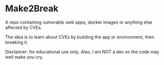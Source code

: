 # Make2Break
A repo containing vulnerable web apps, docker images or anything else affected by CVEs. 

The idea is to learn about CVEs by building the app or environment, then breaking it.

Disclaimer: for educational use only. Also, I am NOT a dev so the code may well make you cry.
